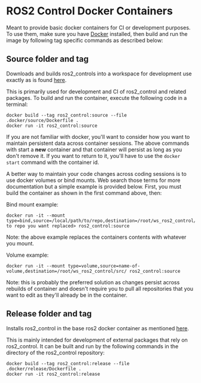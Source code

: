 # ROS2 Control Docker Containers

Meant to provide basic docker containers for CI or development purposes. To use them, make sure you have [Docker](https://docs.docker.com/get-docker/) installed, then build and run the image by following tag specific commands as described below:

## Source folder and tag
Downloads and builds ros2_controls into a workspace for development use exactly as is found [here](https://ros-controls.github.io/control.ros.org/getting_started.html#compiling).

This is primarily used for development and CI of ros2_control and related packages. To build and run the container, execute the following code in a terminal:
```
docker build --tag ros2_control:source --file .docker/source/Dockerfile .
docker run -it ros2_control:source
```

If you are not familiar with docker, you'll want to consider how you want to maintain persistent data across container sessions. The above commands with start a **new** container and that container will persist as long as you don't remove it. If you want to return to it, you'll have to use the `docker start` command with the container id.

A better way to maintain your code changes across coding sessions is to use docker volumes or bind mounts. Web search those terms for more documentation but a simple example is provided below. First, you must build the container as shown in the first command above, then:

Bind mount example:
```
docker run -it --mount type=bind,source=/local/path/to/repo,destination=/root/ws_ros2_control/src/<path to repo you want replaced> ros2_control:source
```
Note: the above example replaces the containers contents with whatever you mount.

Volume example:
```
docker run -it --mount type=volume,source=name-of-volume,destination=/root/ws_ros2_control/src/ ros2_control:source
```
Note: this is probably the preferred solution as changes persist across rebuilds of container and doesn't require you to pull all repositories that you want to edit as they'll already be in the container.

## Release folder and tag
Installs ros2_control in the base ros2 docker container as mentioned [here](https://ros-controls.github.io/control.ros.org/getting_started.html#getting-started).

This is mainly intended for development of external packages that rely on ros2_control. It can be built and run by the following commands in the directory of the ros2_control repository:
```
docker build --tag ros2_control:release --file .docker/release/Dockerfile .
docker run -it ros2_control:release
```
